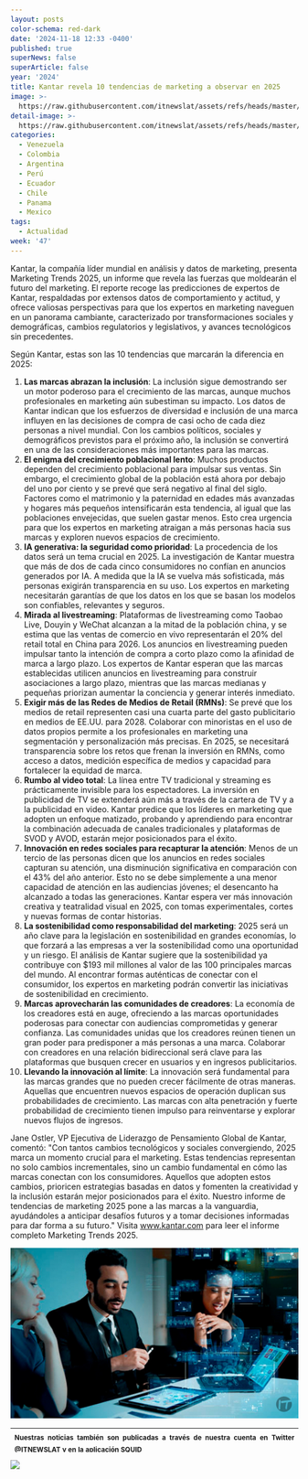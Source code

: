```yaml
---
layout: posts
color-schema: red-dark
date: '2024-11-18 12:33 -0400'
published: true
superNews: false
superArticle: false
year: '2024'
title: Kantar revela 10 tendencias de marketing a observar en 2025
image: >-
  https://raw.githubusercontent.com/itnewslat/assets/refs/heads/master/img/540x320/analisis-de-data-p.jpg
detail-image: >-
  https://raw.githubusercontent.com/itnewslat/assets/refs/heads/master/img/1024x680/analisis-de-data-g.jpg
categories:
  - Venezuela
  - Colombia
  - Argentina
  - Perú
  - Ecuador
  - Chile
  - Panama
  - Mexico
tags:
  - Actualidad
week: '47'
---
```

Kantar, la compañía líder mundial en análisis y datos de marketing, presenta Marketing Trends 2025, un informe que revela las fuerzas que moldearán el futuro del marketing. El reporte recoge las predicciones de expertos de Kantar, respaldadas por extensos datos de comportamiento y actitud, y ofrece valiosas perspectivas para que los expertos en marketing naveguen en un panorama cambiante, caracterizado por transformaciones sociales y demográficas, cambios regulatorios y legislativos, y avances tecnológicos sin precedentes.

Según Kantar, estas son las 10 tendencias que marcarán la diferencia en 2025:

1. **Las marcas abrazan la inclusión**: La inclusión sigue demostrando ser un motor poderoso para el crecimiento de las marcas, aunque muchos profesionales en marketing aún subestiman su impacto. Los datos de Kantar indican que los esfuerzos de diversidad e inclusión de una marca influyen en las decisiones de compra de casi ocho de cada diez personas a nivel mundial. Con los cambios políticos, sociales y demográficos previstos para el próximo año, la inclusión se convertirá en una de las consideraciones más importantes para las marcas.
1. **El enigma del crecimiento poblacional lento**: Muchos productos dependen del crecimiento poblacional para impulsar sus ventas. Sin embargo, el crecimiento global de la población está ahora por debajo del uno por ciento y se prevé que será negativo al final del siglo. Factores como el matrimonio y la paternidad en edades más avanzadas y hogares más pequeños intensificarán esta tendencia, al igual que las poblaciones envejecidas, que suelen gastar menos. Esto crea urgencia para que los expertos en marketing atraigan a más personas hacia sus marcas y exploren nuevos espacios de crecimiento.
1. **IA generativa: la seguridad como prioridad**: La procedencia de los datos será un tema crucial en 2025. La investigación de Kantar muestra que más de dos de cada cinco consumidores no confían en anuncios generados por IA. A medida que la IA se vuelva más sofisticada, más personas exigirán transparencia en su uso. Los expertos en marketing necesitarán garantías de que los datos en los que se basan los modelos son confiables, relevantes y seguros.
1. **Mirada al livestreaming**: Plataformas de livestreaming como Taobao Live, Douyin y WeChat alcanzan a la mitad de la población china, y se estima que las ventas de comercio en vivo representarán el 20% del retail total en China para 2026. Los anuncios en livestreaming pueden impulsar tanto la intención de compra a corto plazo como la afinidad de marca a largo plazo. Los expertos de Kantar esperan que las marcas establecidas utilicen anuncios en livestreaming para construir asociaciones a largo plazo, mientras que las marcas medianas y pequeñas priorizan aumentar la conciencia y generar interés inmediato.
1. **Exigir más de las Redes de Medios de Retail (RMNs)**: Se prevé que los medios de retail representen casi una cuarta parte del gasto publicitario en medios de EE.UU. para 2028. Colaborar con minoristas en el uso de datos propios permite a los profesionales en marketing una segmentación y personalización más precisas. En 2025, se necesitará transparencia sobre los retos que frenan la inversión en RMNs, como acceso a datos, medición específica de medios y capacidad para fortalecer la equidad de marca.
1. **Rumbo al video total**: La línea entre TV tradicional y streaming es prácticamente invisible para los espectadores. La inversión en publicidad de TV se extenderá aún más a través de la cartera de TV y a la publicidad en video. Kantar predice que los líderes en marketing que adopten un enfoque matizado, probando y aprendiendo para encontrar la combinación adecuada de canales tradicionales y plataformas de SVOD y AVOD, estarán mejor posicionados para el éxito.
1. **Innovación en redes sociales para recapturar la atención**: Menos de un tercio de las personas dicen que los anuncios en redes sociales capturan su atención, una disminución significativa en comparación con el 43% del año anterior. Esto no se debe simplemente a una menor capacidad de atención en las audiencias jóvenes; el desencanto ha alcanzado a todas las generaciones. Kantar espera ver más innovación creativa y teatralidad visual en 2025, con tomas experimentales, cortes y nuevas formas de contar historias.
1. **La sostenibilidad como responsabilidad del marketing**: 2025 será un año clave para la legislación en sostenibilidad en grandes economías, lo que forzará a las empresas a ver la sostenibilidad como una oportunidad y un riesgo. El análisis de Kantar sugiere que la sostenibilidad ya contribuye con $193 mil millones al valor de las 100 principales marcas del mundo. Al encontrar formas auténticas de conectar con el consumidor, los expertos en marketing podrán convertir las iniciativas de sostenibilidad en crecimiento.
1. **Marcas aprovecharán las comunidades de creadores**: La economía de los creadores está en auge, ofreciendo a las marcas oportunidades poderosas para conectar con audiencias comprometidas y generar confianza. Las comunidades unidas que los creadores reúnen tienen un gran poder para predisponer a más personas a una marca. Colaborar con creadores en una relación bidireccional será clave para las plataformas que busquen crecer en usuarios y en ingresos publicitarios.
1. **Llevando la innovación al límite**: La innovación será fundamental para las marcas grandes que no pueden crecer fácilmente de otras maneras. Aquellas que encuentren nuevos espacios de operación duplican sus probabilidades de crecimiento. Las marcas con alta penetración y fuerte probabilidad de crecimiento tienen impulso para reinventarse y explorar nuevos flujos de ingresos.

Jane Ostler, VP Ejecutiva de Liderazgo de Pensamiento Global de Kantar, comentó: "Con tantos cambios tecnológicos y sociales convergiendo, 2025 marca un momento crucial para el marketing. Estas tendencias representan no solo cambios incrementales, sino un cambio fundamental en cómo las marcas conectan con los consumidores. Aquellos que adopten estos cambios, prioricen estrategias basadas en datos y fomenten la creatividad y la inclusión estarán mejor posicionados para el éxito. Nuestro informe de tendencias de marketing 2025 pone a las marcas a la vanguardia, ayudándoles a anticipar desafíos futuros y a tomar decisiones informadas para dar forma a su futuro."
Visita www.kantar.com para leer el informe completo Marketing Trends 2025.

![](https://raw.githubusercontent.com/itnewslat/assets/refs/heads/master/img/540x320/analisis-de-data-p.jpg)

<table style="height: 42px;" width="569">
<tbody>
<tr>
<td style="text-align: justify;"><sub><strong>Nuestras noticias también son publicadas a través de nuestra cuenta en Twitter <a href="https://twitter.com/itnewslat?lang=es">@ITNEWSLAT</a> y en la aplicación <a href="https://squidapp.co/en/">SQUID</a></strong></sub></td>
</tr>
</tbody>
</table>

<img src="https://tracker.metricool.com/c3po.jpg?hash=56f88a41e39ab42c063cc51676587a04"/>